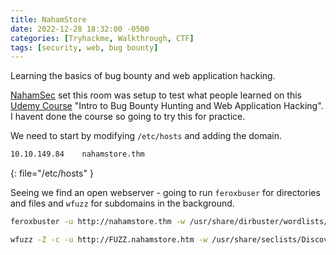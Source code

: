 ```yaml
---
title: NahamStore
date: 2022-12-28 18:32:00 -0500
categories: [Tryhackme, Walkthrough, CTF]
tags: [security, web, bug bounty]
---
```


Learning the basics of bug bounty and web application hacking.

[NahamSec](https://twitter.com/nahamsec) set this room was setup to test what people learned on this [Udemy Course](http://bugbounty.nahamsec.training/) "Intro to Bug Bounty Hunting and Web Application Hacking". I havent done the course so going to try this for practice.

We need to start by modifying `/etc/hosts` and adding the domain.

```bash 
10.10.149.84    nahamstore.thm
```
{: file="/etc/hosts" }

Seeing we find an open webserver - going to run `feroxbuser` for directories and files and `wfuzz` for subdomains in the background.

```bash
feroxbuster -u http://nahamstore.thm -w /usr/share/dirbuster/wordlists/directory-list-2.3-medium.txt -txt,php
```

```bash
wfuzz -Z -c -u http://FUZZ.nahamstore.htm -w /usr/share/seclists/Discovery/DNS/bitquark-subdomains-top100000.txt --sc 200,202,204,301,302,307,403
```

